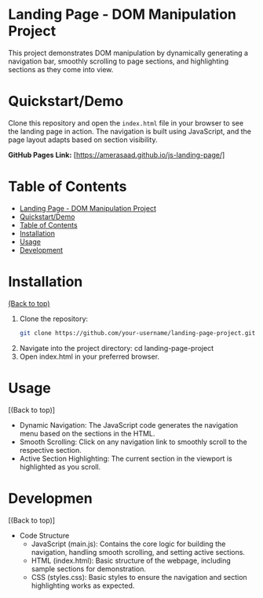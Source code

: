 # Landing Page - DOM Manipulation Project

This project demonstrates DOM manipulation by dynamically generating a navigation bar, smoothly scrolling to page sections, and highlighting sections as they come into view. 

# Quickstart/Demo
Clone this repository and open the `index.html` file in your browser to see the landing page in action. The navigation is built using JavaScript, and the page layout adapts based on section visibility.

**GitHub Pages Link:** [https://amerasaad.github.io/js-landing-page/]

# Table of Contents

- [Landing Page - DOM Manipulation Project](#landing-page---dom-manipulation-project)
- [Quickstart/Demo](#quickstartdemo)
- [Table of Contents](#table-of-contents)
- [Installation](#installation)
- [Usage](#usage)
- [Development](#development)

# Installation
[(Back to top)](#table-of-contents)

1. Clone the repository:
   ```bash
   git clone https://github.com/your-username/landing-page-project.git
2. Navigate into the project directory:
   cd landing-page-project
3. Open index.html in your preferred browser.

# Usage
[(Back to top)]

- Dynamic Navigation: The JavaScript code generates the navigation menu based on the sections in the HTML.
- Smooth Scrolling: Click on any navigation link to smoothly scroll to the respective section.
- Active Section Highlighting: The current section in the viewport is highlighted as you scroll.
  
# Developmen
[(Back to top)]
- Code Structure
  - JavaScript (main.js): Contains the core logic for building the navigation, handling smooth scrolling, and setting active sections.
  - HTML (index.html): Basic structure of the webpage, including sample sections for demonstration.
  - CSS (styles.css): Basic styles to ensure the navigation and section highlighting works as expected.





